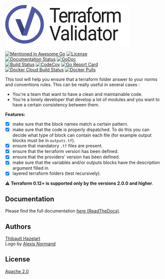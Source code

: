 [![Terraform-Validator](docs/source/_static/terraform-validator.svg)](https://thazelart.github.io/terraform-validator/)

[![Mentioned in Awesome Go](https://awesome.re/mentioned-badge.svg)](https://github.com/avelino/awesome-go#validation) [![License](https://img.shields.io/badge/License-Apache%202.0-blue.svg)](https://github.com/gojp/goreportcard/blob/master/LICENSE)    
[![Documentation Status](https://readthedocs.org/projects/terraform-validator/badge/?version=latest)](https://terraform-validator.readthedocs.io/en/latest/?badge=latest) [![GoDoc](https://godoc.org/github.com/thazelart/terraform-validator?status.svg)](https://godoc.org/github.com/thazelart/terraform-validator)      
[![Build Status](https://travis-ci.com/thazelart/terraform-validator.svg?branch=master)](https://travis-ci.com/thazelart/terraform-validator) [![CodeCov](https://codecov.io/gh/thazelart/terraform-validator/branch/master/graph/badge.svg)](https://codecov.io/gh/thazelart/terraform-validator) [![Go Report Card](https://goreportcard.com/badge/github.com/thazelart/terraform-validator)](https://goreportcard.com/report/github.com/thazelart/terraform-validator)      
[![Docker Cloud Build Status](https://img.shields.io/docker/cloud/build/thazelart/terraform-validator.svg)](https://hub.docker.com/r/thazelart/terraform-validator) [![Docker Pulls](https://img.shields.io/docker/pulls/thazelart/terraform-validator)](https://hub.docker.com/r/thazelart/terraform-validator)                 

This tool will help you ensure that a terraform folder answer to your norms and conventions rules. This can be really useful in several cases :
* You're a team that want to have a clean and maintainable code.
* You're a lonely developer that develop a lot of modules and you want to have a certain consistency between them.               

**Features:**         
 * [x] make sure that the block names match a certain pattern.
 * [x] make sure that the code is properly dispatched. To do this you can decide what type of block can contain each file (for example output blocks must be in `outputs.tf`).
 * [x] ensure that mandatory `.tf` files are present.
 * [x] ensure that the terraform version has been defined.
 * [x] ensure that the providers' version has been defined.
 * [x] make sure that the variables and/or outputs blocks have the description argument filled in.
 * [x] layered terraform folders (test recursively).

:warning: **Terraform 0.12+ is supported only by the versions 2.0.0 and higher**.

## Documentation
Please find the full documentation [here (ReadTheDocs)](https://thazelart.github.io/terraform-validator/docs/getting-started/introduction).

## Authors
[Thibault Hazelart](https://github.com/thazelart)                   
Logo by [Alexis Normand](https://github.com/alexis-n)

## License
[Apache 2.0](/LICENSE)
